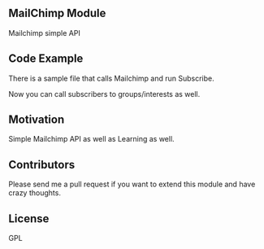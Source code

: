 ## MailChimp Module

Mailchimp simple API 

## Code Example

There is a sample file that calls Mailchimp and run Subscribe.

Now you can call subscribers to groups/interests as well.

## Motivation

Simple Mailchimp API as well as Learning as well.

## Contributors

Please send me a pull request if you want to extend this module and have crazy thoughts.

## License

GPL
